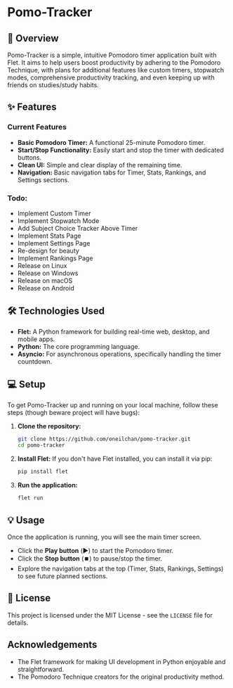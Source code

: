 # Pomo-Tracker

## 🚀 Overview
Pomo-Tracker is a simple, intuitive Pomodoro timer application built with Flet. It aims to help users boost productivity by adhering to the Pomodoro Technique, with plans for additional features like custom timers, stopwatch modes, comprehensive productivity tracking, and even keeping up with friends on studies/study habits.

## ✨ Features

### Current Features
* **Basic Pomodoro Timer:** A functional 25-minute Pomodoro timer.
* **Start/Stop Functionality:** Easily start and stop the timer with dedicated buttons.
* **Clean UI:** Simple and clear display of the remaining time.
* **Navigation:** Basic navigation tabs for Timer, Stats, Rankings, and Settings sections.

### Todo:
* Implement Custom Timer
* Implement Stopwatch Mode
* Add Subject Choice Tracker Above Timer
* Implement Stats Page
* Implement Settings Page
* Re-design for beauty
* Implement Rankings Page
* Release on Linux
* Release on Windows
* Release on macOS
* Release on Android

## 🛠 Technologies Used
* **Flet:** A Python framework for building real-time web, desktop, and mobile apps.
* **Python:** The core programming language.
* **Asyncio:** For asynchronous operations, specifically handling the timer countdown.

## 💻 Setup
To get Pomo-Tracker up and running on your local machine, follow these steps (though beware project will have bugs):

1.  **Clone the repository:**
    ```bash
    git clone https://github.com/oneilchan/pomo-tracker.git
    cd pomo-tracker
    ```

2.  **Install Flet:**
    If you don't have Flet installed, you can install it via pip:
    ```bash
    pip install flet
    ```

3.  **Run the application:**
    ```bash
    flet run
    ```

## 💡 Usage
Once the application is running, you will see the main timer screen.
* Click the **Play button** (▶️) to start the Pomodoro timer.
* Click the **Stop button** (⏹️) to pause/stop the timer.
* Explore the navigation tabs at the top (Timer, Stats, Rankings, Settings) to see future planned sections.

## 📄 License
This project is licensed under the MIT License - see the `LICENSE` file for details.

## Acknowledgements
* The Flet framework for making UI development in Python enjoyable and straightforward.
* The Pomodoro Technique creators for the original productivity method.
